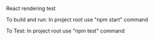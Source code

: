 React rendering test

To build and run:
In project root use "npm start" command

To Test:
In project root use "npm test" command
